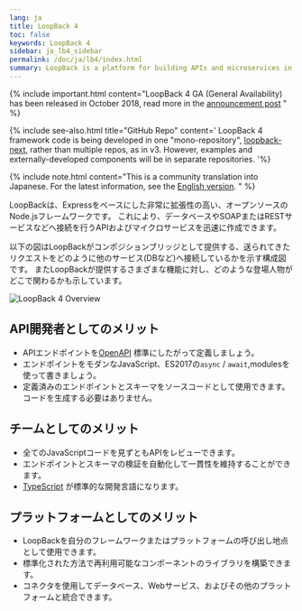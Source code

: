 ```yaml
---
lang: ja
title: LoopBack 4
toc: false
keywords: LoopBack 4
sidebar: ja_lb4_sidebar
permalink: /doc/ja/lb4/index.html
summary: LoopBack is a platform for building APIs and microservices in Node.js
---
```


{% include important.html content="LoopBack 4 GA (General Availability) has been released in
October 2018, read more in the
[announcement post](http://strongloop.com/strongblog/loopback-4-ga)
" %}

{% include see-also.html title="GitHub Repo" content=' LoopBack 4 framework code
is being developed in one "mono-repository",
[loopback-next](https://github.com/strongloop/loopback-next), rather than
multiple repos, as in v3. However, examples and externally-developed components
will be in separate repositories.
'%}

{% include note.html content="This is a community translation into Japanese. For the latest information, see the [English version](/doc/en/lb4/index.html).
" %}

LoopBackは、Expressをベースにした非常に拡張性の高い、オープンソースのNode.jsフレームワークです。
これにより、データベースやSOAPまたはRESTサービスなどへ接続を行うAPIおよびマイクロサービスを迅速に作成できます。

以下の図はLoopBackがコンポジションブリッジとして提供する、送られてきたリクエストをどのように他のサービス(DBなど)へ接続しているかを示す構成図です。
またLoopBackが提供するさまざまな機能に対し、どのような登場人物がどこで関わるかも示しています。

![LoopBack 4 Overview](../../en/lb4/imgs/lb4-high-level.png)

## API開発者としてのメリット
- APIエンドポイントを[OpenAPI](https://www.openapis.org/) 標準にしたがって定義しましょう。
- エンドポイントをモダンなJavaScript、ES2017の`async` / `await`,modulesを使って書きましょう。
- 定義済みのエンドポイントとスキーマをソースコードとして使用できます。コードを生成する必要はありません。

## チームとしてのメリット
- 全てのJavaScriptコードを見ずともAPIをレビューできます。
- エンドポイントとスキーマの検証を自動化して一貫性を維持することができます。
- [TypeScript](https://www.typescriptlang.org) が標準的な開発言語になります。

## プラットフォームとしてのメリット
 -  LoopBackを自分のフレームワークまたはプラットフォームの呼び出し地点として使用できます。
 - 標準化された方法で再利用可能なコンポーネントのライブラリを構築できます。
 - コネクタを使用してデータベース、Webサービス、およびその他のプラットフォームと統合できます。
